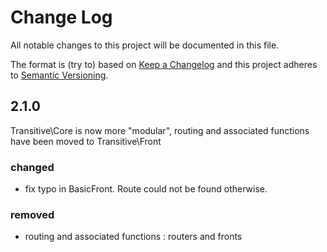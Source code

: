 # Change Log
All notable changes to this project will be documented in this file.

The format is (try to) based on [Keep a Changelog](http://keepachangelog.com/) 
and this project adheres to [Semantic Versioning](http://semver.org/).

## 2.1.0
Transitive\Core is now more "modular", routing and associated functions have been moved to Transitive\Front

### changed
- fix typo in BasicFront. Route could not be found otherwise.

### removed
- routing and associated functions : routers and fronts
